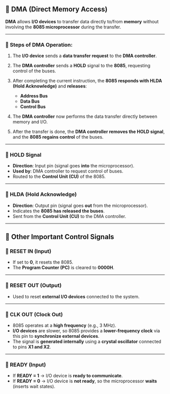 ## 🔹 DMA (Direct Memory Access)

**DMA** allows **I/O devices** to transfer data directly to/from **memory** without involving the **8085 microprocessor** during the transfer.

---

### 🔸 Steps of DMA Operation:

1. The **I/O device** sends a **data transfer request** to the **DMA controller**.
2. The **DMA controller** sends a **HOLD** signal to the **8085**, requesting control of the buses.
3. After completing the current instruction, the **8085 responds with HLDA (Hold Acknowledge)** and **releases**:

   * **Address Bus**
   * **Data Bus**
   * **Control Bus**
4. The **DMA controller** now performs the data transfer directly between memory and I/O.
5. After the transfer is done, the **DMA controller removes the HOLD signal**, and the **8085 regains control** of the buses.

---

### 🔸 HOLD Signal

* **Direction**: Input pin (signal goes **into** the microprocessor).
* **Used by**: DMA controller to request control of buses.
* Routed to the **Control Unit (CU)** of the 8085.

---

### 🔸 HLDA (Hold Acknowledge)

* **Direction**: Output pin (signal goes **out** from the microprocessor).
* Indicates the **8085 has released the buses**.
* Sent from the **Control Unit (CU)** to the DMA controller.

---

## 🔹 Other Important Control Signals

### 🔸 RESET IN (Input)

* If set to **0**, it resets the 8085.
* The **Program Counter (PC)** is cleared to **0000H**.

---

### 🔸 RESET OUT (Output)

* Used to reset **external I/O devices** connected to the system.

---

### 🔸 CLK OUT (Clock Out)

* 8085 operates at a **high frequency** (e.g., 3 MHz).
* **I/O devices** are slower, so 8085 provides a **lower-frequency clock** via this pin to **synchronize external devices**.
* The signal is **generated internally** using a **crystal oscillator** connected to pins **X1 and X2**.

---

### 🔸 READY (Input)

* If **READY = 1** → I/O device is **ready to communicate**.
* If **READY = 0** → I/O device is **not ready**, so the microprocessor **waits** (inserts wait states).
